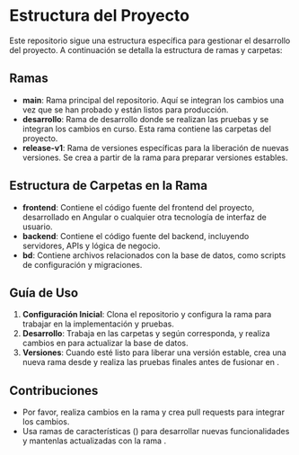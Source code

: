 # Estructura del Proyecto

Este repositorio sigue una estructura específica para gestionar el desarrollo del proyecto. A continuación se detalla la estructura de ramas y carpetas:

## Ramas

- **main**: Rama principal del repositorio. Aquí se integran los cambios una vez que se han probado y están listos para producción.
- **desarrollo**: Rama de desarrollo donde se realizan las pruebas y se integran los cambios en curso. Esta rama contiene las carpetas del proyecto.
- **release-v1**: Rama de versiones específicas para la liberación de nuevas versiones. Se crea a partir de la rama  para preparar versiones estables.

## Estructura de Carpetas en la Rama 

- **frontend**: Contiene el código fuente del frontend del proyecto, desarrollado en Angular o cualquier otra tecnología de interfaz de usuario.
- **backend**: Contiene el código fuente del backend, incluyendo servidores, APIs y lógica de negocio.
- **bd**: Contiene archivos relacionados con la base de datos, como scripts de configuración y migraciones.

## Guía de Uso

1. **Configuración Inicial**: Clona el repositorio y configura la rama  para trabajar en la implementación y pruebas.
2. **Desarrollo**: Trabaja en las carpetas  y  según corresponda, y realiza cambios en  para actualizar la base de datos.
3. **Versiones**: Cuando esté listo para liberar una versión estable, crea una nueva rama desde  y realiza las pruebas finales antes de fusionar en .

## Contribuciones

- Por favor, realiza cambios en la rama  y crea pull requests para integrar los cambios.
- Usa ramas de características () para desarrollar nuevas funcionalidades y mantenlas actualizadas con la rama .

